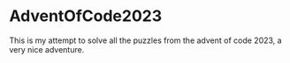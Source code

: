 # AdventOfCode2023

This is my attempt to solve all the puzzles from the advent of code 2023, a very nice adventure.

